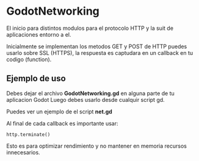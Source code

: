 # GodotNetworking
El inicio para distintos modulos para el protocolo HTTP y la suit de aplicaciones entorno a el.

Inicialmente se implementan los metodos GET y POST de HTTP puedes usarlo sobre SSL (HTTPS), la respuesta es captudara en un
callback en tu codigo (function).

## Ejemplo de uso

Debes dejar el archivo **GodotNetworking.gd** en alguna parte de tu aplicacion Godot
Luego debes usarlo desde cualquir script gd.

Puedes ver un ejemplo de el script **net.gd**

Al final de cada callback es importante usar:
```
http.terminate()
```
Esto es para optimizar rendimiento y no mantener en memoria recursos innecesarios.
